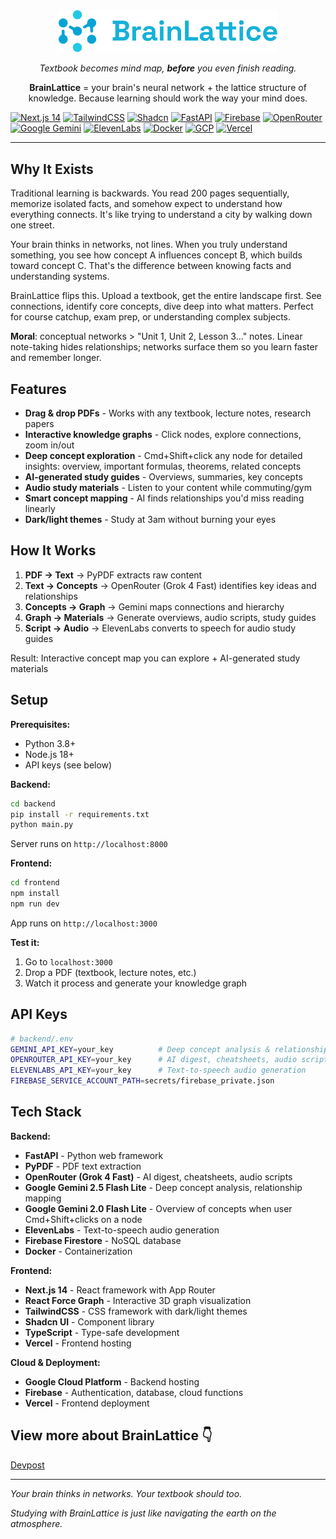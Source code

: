 <div align="center">

<img src="frontend/public/brainlattice.png" alt="BrainLattice Logo" width="350">

_Textbook becomes mind map, **before** you even finish reading._

**BrainLattice** = your brain's neural network + the lattice structure of knowledge. Because learning should work the way your mind does.

</div>

<!-- Badges -->

[![Next.js 14](https://img.shields.io/badge/Next.js-14-black?logo=nextdotjs)](https://nextjs.org/)
[![TailwindCSS](https://img.shields.io/badge/TailwindCSS-%2306B6D4.svg?logo=tailwindcss&logoColor=white)](https://tailwindcss.com/)
[![Shadcn](https://img.shields.io/badge/Shadcn-UI-000000?logo=shadcn&logoColor=white)](https://ui.shadcn.com/)
[![FastAPI](https://img.shields.io/badge/FastAPI-%23009688.svg?logo=fastapi&logoColor=white)](https://fastapi.tiangolo.com/)
[![Firebase](https://img.shields.io/badge/Firebase-ffca28?logo=firebase&logoColor=black)](https://firebase.google.com/)
[![OpenRouter](https://img.shields.io/badge/OpenRouter-111111)](https://openrouter.ai/)
[![Google Gemini](https://img.shields.io/badge/Gemini-4285F4?logo=google&logoColor=white)](https://ai.google.dev/)
[![ElevenLabs](https://img.shields.io/badge/ElevenLabs-Voice-orange)](https://www.elevenlabs.io/)
[![Docker](https://img.shields.io/badge/Docker-2496ED?logo=docker&logoColor=white)](https://www.docker.com/)
[![GCP](https://img.shields.io/badge/Google%20Cloud-4285F4?logo=googlecloud&logoColor=white)](https://cloud.google.com/)
[![Vercel](https://img.shields.io/badge/Vercel-000000?logo=vercel&logoColor=white)](https://vercel.com/)

---

## Why It Exists

Traditional learning is backwards. You read 200 pages sequentially, memorize isolated facts, and somehow expect to understand how everything connects. It's like trying to understand a city by walking down one street.

Your brain thinks in networks, not lines. When you truly understand something, you see how concept A influences concept B, which builds toward concept C. That's the difference between knowing facts and understanding systems.

BrainLattice flips this. Upload a textbook, get the entire landscape first. See connections, identify core concepts, dive deep into what matters. Perfect for course catchup, exam prep, or understanding complex subjects.

**Moral**: conceptual networks > "Unit 1, Unit 2, Lesson 3..." notes. Linear note-taking hides relationships; networks surface them so you learn faster and remember longer.

## Features

- **Drag & drop PDFs** - Works with any textbook, lecture notes, research papers
- **Interactive knowledge graphs** - Click nodes, explore connections, zoom in/out
- **Deep concept exploration** - Cmd+Shift+click any node for detailed insights: overview, important formulas, theorems, related concepts
- **AI-generated study guides** - Overviews, summaries, key concepts
- **Audio study materials** - Listen to your content while commuting/gym
- **Smart concept mapping** - AI finds relationships you'd miss reading linearly
- **Dark/light themes** - Study at 3am without burning your eyes

## How It Works

1. **PDF → Text** → PyPDF extracts raw content
2. **Text → Concepts** → OpenRouter (Grok 4 Fast) identifies key ideas and relationships
3. **Concepts → Graph** → Gemini maps connections and hierarchy
4. **Graph → Materials** → Generate overviews, audio scripts, study guides
5. **Script → Audio** → ElevenLabs converts to speech for audio study guides

Result: Interactive concept map you can explore + AI-generated study materials

## Setup

**Prerequisites:**

- Python 3.8+
- Node.js 18+
- API keys (see below)

**Backend:**

```bash
cd backend
pip install -r requirements.txt
python main.py
```

Server runs on `http://localhost:8000`

**Frontend:**

```bash
cd frontend
npm install
npm run dev
```

App runs on `http://localhost:3000`

**Test it:**

1. Go to `localhost:3000`
2. Drop a PDF (textbook, lecture notes, etc.)
3. Watch it process and generate your knowledge graph

## API Keys

```bash
# backend/.env
GEMINI_API_KEY=your_key          # Deep concept analysis & relationships
OPENROUTER_API_KEY=your_key      # AI digest, cheatsheets, audio scripts
ELEVENLABS_API_KEY=your_key      # Text-to-speech audio generation
FIREBASE_SERVICE_ACCOUNT_PATH=secrets/firebase_private.json
```

## Tech Stack

**Backend:**

- **FastAPI** - Python web framework
- **PyPDF** - PDF text extraction
- **OpenRouter (Grok 4 Fast)** - AI digest, cheatsheets, audio scripts
- **Google Gemini 2.5 Flash Lite** - Deep concept analysis, relationship mapping
- **Google Gemini 2.0 Flash Lite** - Overview of concepts when user Cmd+Shift+clicks on a node
- **ElevenLabs** - Text-to-speech audio generation
- **Firebase Firestore** - NoSQL database
- **Docker** - Containerization

**Frontend:**

- **Next.js 14** - React framework with App Router
- **React Force Graph** - Interactive 3D graph visualization
- **TailwindCSS** - CSS framework with dark/light themes
- **Shadcn UI** - Component library
- **TypeScript** - Type-safe development
- **Vercel** - Frontend hosting

**Cloud & Deployment:**

- **Google Cloud Platform** - Backend hosting
- **Firebase** - Authentication, database, cloud functions
- **Vercel** - Frontend deployment

## View more about BrainLattice 👇

[Devpost](https://devpost.com/software/brainlattice)

---

_Your brain thinks in networks. Your textbook should too._

_Studying with BrainLattice is just like navigating the earth on the atmosphere._
